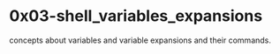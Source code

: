# 0x03-shell_variables_expansions
concepts about variables and variable expansions and their commands.